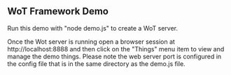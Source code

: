 ﻿## WoT Framework Demo 

Run this demo with "node demo.js" to create a WoT server. 

Once the Wot server is running open a browser session at http://localhost:8888 and then click on the "Things" menu item to view and manage the demo things.
Please note the web server port is configured in the config file that is in the same directory as the demo.js file.


